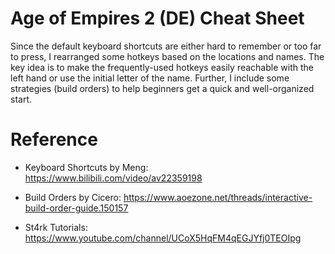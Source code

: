 # Age of Empires 2 (DE) Cheat Sheet

Since the default keyboard shortcuts are either hard to remember or too far to press, I rearranged some hotkeys based on the locations and names. The key idea is to make the frequently-used hotkeys easily reachable with the left hand or use the initial letter of the name. Further, I include some strategies (build orders) to help beginners get a quick and well-organized start.

# Reference

- Keyboard Shortcuts by Meng: https://www.bilibili.com/video/av22359198

- Build Orders by Cicero: https://www.aoezone.net/threads/interactive-build-order-guide.150157

- St4rk Tutorials: https://www.youtube.com/channel/UCoX5HqFM4qEGJYfj0TEOIpg